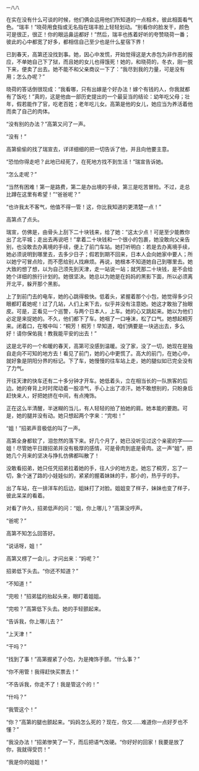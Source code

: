     一八八 

   在实在没有什么可谈的时候，他们俩会运用他们所知道的一点相术，彼此相面看气色。“瑞丰！”晓荷用食指或无名指在瑞丰脸上轻轻划动。“别看你的脸发干，颜色可是很正，很正！你的眼运鼻运都好！”然后，瑞丰也拣着好听的夸赞晓荷一番；彼此的心中都宽了好多，都相信自己至少也是什么星宿下界！

   已到春天，高第还没找到事。她，因心中发慌，开始觉得这是大赤包为非作恶的报应，不单她自己下了狱，而且她的女儿也得饿死！她的，和晓荷的，冬衣，刚一脱下来，便卖了出去。她不能不和父亲商议一下了：“我尽到我的力量，可是没有用；怎么办呢？”

   晓荷的答话倒很现成：“我看哪，只有出嫁是个好办法！嫁个有钱的人，你我就都有了饭吃！”真的，这是他由一部历史提出的一个最妥当的结论：幼年吃父母；壮年，假若能作了官，吃老百姓；老年吃儿女。高第是他的女儿，她应当为养活着他而卖了自己的肉体。

   “没有别的办法？”高第又问了一声。

   “没有！”

   高第偷偷的找了瑞宣去，详详细细的把一切告诉了他，并且向他要主意。

   “恐怕你得走吧？此地已经死了，在死地方找不到生活！”瑞宣告诉她。

   “怎么走呢？”

   “当然有困难！第一是路费，第二是办出境的手续，第三是吃苦冒险。不过，走总比蹲在这里有希望！”“爸爸呢？”

   “也许我太不客气，他值不得一管！这，你比我知道的更清楚一点！”

   高第点了点头。

   瑞宣，仿佛是，由骨头上刮下二十块钱来，给了她：“这太少点！可是至少能教你出了北平城；走出去再说吧！”拿着二十块钱和一个很小的包裹，她没敢向父亲告别，也没敢去办离境的手续，便上了前门车站。她打听明白：若是去办离境手续，她必须说明到哪里去，去多少日子；假若到期不回来，日本人会向她家中要人；所以她宁可冒点险，而不愿给别人找麻烦。再说，她根本不知道她自己到哪里去。她大致的想了想，以为自己须先到天津，走一站说一站；就凭那二十块钱，是不会给她个详细的旅行计划的。她很坚决。她总以为她是在妈妈的黑影下面，所以必须离开北平，躲开那个黑影。

   上了到前门去的电车，她的心跳得极快。低着头，紧握着那个小包，她觉得多少只眼都盯着她呢！过了几站，人们上来下去，似乎并没有注意她。她这才敢抬了抬眼皮。可是，正看见一个巡警，与两个日本人，上车。她的心又跳起来。她以为他们必定是来捉她的。不久，他们都下了车。她咽了一口唾沫，松了口气。她想起桐芳来。闭着口，在喉中叫：“桐芳！桐芳！早知道，咱们俩要是一块逃出去，多么好！请你保佑我！教我能平安的出去！”

   这是北平的一个和暖的春天，高第可没感到温暖。没了家，没了一切，她现在是独自走向不可知的地方去！看见了前门，她的心中更慌了。高大的前门，在她心中，就好象是阴阳分界的标记。下了车，她慢慢的往车站上走，她的腿似如已完全没有了力气。

   开往天津的快车还有二十多分钟才开车。她低着头，立在相当长的一队旅客的后边。她的脊背上时时爬动着一股凉气，手心上出了凉汗。她不敢想别的，只盼身后赶快来人，好把她挤在中间，有点掩饰。

   正在这么半清醒，半迷糊的当儿，有人轻轻的拍了拍她的肩。她本能的要跑。可是，她的腿并没有动。她只想起两个字来：“完啦！”

   “姐！”招弟声音极低的叫了一声。

   高第全身都软了，泪忽然的落下来。好几个月了，她已没听见过这个亲密的字——姐！尽管她平日跟招弟并没有极厚的感情，可是骨肉到底是骨肉。这一声“姐”，把她几个月来的坚决与挣扎仿佛都叫散了！

   没敢看招弟，她只任凭招弟拉着她的手，往人少的地方走。她忘了桐芳，忘了一切，象个迷了路的小娃娃似的，紧紧的握着妹妹的手，那小的，热乎乎的手。

   出了车站，在一排洋车的后边，姐妹打了对脸。姐姐变了样子，妹妹也变了样子，彼此呆呆的看着。

   对看了许久，招弟低声的问：“姐，你上哪儿？”高第没哼声。

   “爸呢？”

   高第不知怎么回答好。

   “说话呀，姐！”

   高第又楞了一会儿，才问出来：“妈呢？”

   招弟低下头去。“你还不知道？”

   “不知道！”

   “完啦！”招弟猛的抬起头来，眼盯着姐姐。

   “完啦？”高第低下头去。她的手轻颤起来。

   “告诉我，你上哪儿去？”

   “上天津！”

   “干吗？”

   “找到了事！”高第握紧了小包，为是掩饰手颤。“什么事？”

   “你不用管！我得赶快买票去！”

   “不告诉我，你走不了！我是管这个的！”

   “什吗？”

   “我管这个！”

   “你？”高第的腿也颤起来。“妈妈怎么死的？现在，你又……难道你一点好歹也不懂？”

   “我没办法！”招弟惨笑了一下，而后把语气改硬。“你好好的回家！我要是放了你，我就得受罚！”

   “我是你的姐姐！”

